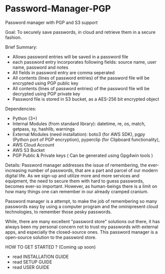 # Password-Manager-PGP
Password manager with PGP and S3 support

Goal:
To securely save passwords, in cloud and retrieve them in a secure fashion.

Brief Summary:
- Allows password entries will be saved in a password file
- each password entry incorporates following fields: source name, user name, password and notes 
- All fields in password entry are comma seperated
- All contents (lines of password entries) of the password file will be encrypted using PGP public key
- All contents (lines of password entries) of the password file will be decrypted using PGP private key
- Password file is stored in S3 bucket, as a AES-256 bit encrypted object

Dependencies:
- Python (3+)
- Internal Modules (from standard library): 
    datetime, re, os, match, getpass, sy, hashlib, warnings
- External Modules (need installation): 
    boto3 (for AWS SDK), 
    pgpy (Python port of PGP encryption), 
    pyperclip (for Clipboard functionality),
 - AWS Cloud Account 
 - AWS S3 Bucket
 - PGP Public & Private keys ( Can be generated using Gpg4win tools )
    
Details:
  Password manager addresses the issue of remembering, the ever-increasing number of passwords, that are a part
  and parcel of our modern digital life. As we sign-up and utilize more and more services and equipment, the need
  to secure them with hard to guess passwords, becomes ever-so important. However, as human-beings there is a limit
  on how many things one can remember in our already cramped cranium. 
  
  Password manager is a attempt, to make the job of remembering so many passwords easy by using a computer program and 
  the ominipresent cloud technologies, to remember those pesky passwords. 
  
  While, there are many excellent "password store" solutions out there, it has always been my personal concern not to 
  trust my passwords with external apps, and especially the closed-source ones. This password manager is a open-source
  solution to the password store.
  
  HOW TO GET STARTED ? (Coming up soon)
   - read INSTALLATION GUIDE
   - read SETUP GUIDE
   - read USER GUIDE
